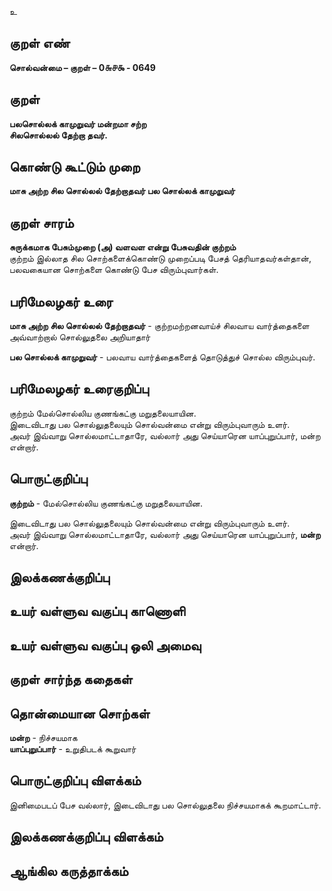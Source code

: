 உ

## குறள் எண் 

**சொல்வன்மை – குறள் – 0௬௪௯ - 0649**  

## குறள் 

**பலசொல்லக் காமுறுவர் மன்றமா சற்ற  
சிலசொல்லல் தேற்றா தவர்.**  

## கொண்டு கூட்டும் முறை

**மாசு அற்ற சில சொல்லல் தேற்றாதவர் பல சொல்லக் காமுறுவர்** 

## குறள் சாரம் 

**சுருக்கமாக பேசும்முறை (அ) வளவள என்று பேசுவதின் குற்றம்**  
குற்றம் இல்லாத சில சொற்களைக்கொண்டு முறைப்படி பேசத் தெரியாதவர்கள்தான்,   
பலவகையான சொற்களை கொண்டு பேச விரும்புவார்கள்.  

## பரிமேலழகர் உரை

**மாசு அற்ற சில சொல்லல் தேற்றாதவர்** - குற்றமற்றனவாய்ச் சிலவாய வார்த்தைகளை அவ்வாற்றால் சொல்லுதலை அறியாதார்  

**பல சொல்லக் காமுறுவர்** - பலவாய வார்த்தைகளைத் தொடுத்துச் சொல்ல விரும்புவர். 

## பரிமேலழகர் உரைகுறிப்பு   

குற்றம் மேல்சொல்லிய குணங்கட்கு மறுதலையாயின.  
இடைவிடாது பல சொல்லுதலையும் சொல்வன்மை என்று விரும்புவாரும் உளர்.  
அவர் இவ்வாறு சொல்லமாட்டாதாரே, வல்லார் அது செய்யாரென யாப்புறுப்பார், மன்ற என்றார்.    

## பொருட்குறிப்பு 

**குற்றம்** - மேல்சொல்லிய குணங்கட்கு மறுதலையாயின.  

இடைவிடாது பல சொல்லுதலையும் சொல்வன்மை என்று விரும்புவாரும் உளர்.  
அவர் இவ்வாறு சொல்லமாட்டாதாரே, வல்லார் அது செய்யாரென யாப்புறுப்பார், **மன்ற** என்றார்.    

## இலக்கணக்குறிப்பு  


## உயர் வள்ளுவ வகுப்பு காணொளி


## உயர் வள்ளுவ வகுப்பு ஒலி அமைவு 

 
## குறள் சார்ந்த கதைகள் 


## தொன்மையான சொற்கள்

**மன்ற** - நிச்சயமாக  
**யாப்புறுப்பார்** - உறுதிபடக் கூறுவார்  

## பொருட்குறிப்பு விளக்கம்

இனிமைபடப் பேச வல்லார், இடைவிடாது பல சொல்லுதலை நிச்சயமாகக் கூறமாட்டார்.

## இலக்கணக்குறிப்பு விளக்கம்


## ஆங்கில கருத்தாக்கம் 



